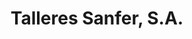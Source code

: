 ---
title: "Talleres Sanfer, S.A."
url: /talavera-de-la-reina/talleres-sanfer-s-a/
shop: Autowerkstatt
---